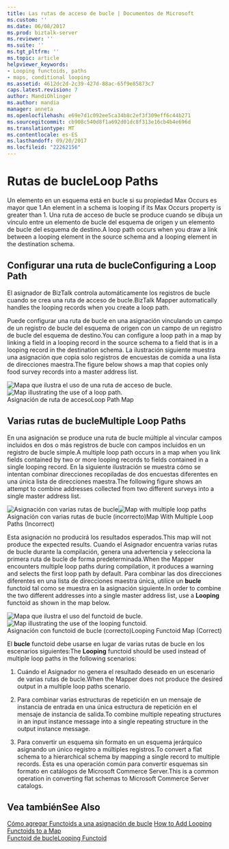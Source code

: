 ```yaml
---
title: Las rutas de acceso de bucle | Documentos de Microsoft
ms.custom: ''
ms.date: 06/08/2017
ms.prod: biztalk-server
ms.reviewer: ''
ms.suite: ''
ms.tgt_pltfrm: ''
ms.topic: article
helpviewer_keywords:
- Looping functoids, paths
- maps, conditional looping
ms.assetid: 4612dc2d-2c39-427d-88ac-65f9e85873c7
caps.latest.revision: 7
author: MandiOhlinger
ms.author: mandia
manager: anneta
ms.openlocfilehash: e69e7d1c092ee5ca34b8c2ef3f309eff6c44b271
ms.sourcegitcommit: cb908c540d8f1a692d01dc8f313e16cb4b4e696d
ms.translationtype: MT
ms.contentlocale: es-ES
ms.lasthandoff: 09/20/2017
ms.locfileid: "22262156"
---
```

# <a name="loop-paths"></a><span data-ttu-id="c1a4d-102">Rutas de bucle</span><span class="sxs-lookup"><span data-stu-id="c1a4d-102">Loop Paths</span></span>
<span data-ttu-id="c1a4d-103">Un elemento en un esquema está en bucle si su propiedad Max Occurs es mayor que 1.</span><span class="sxs-lookup"><span data-stu-id="c1a4d-103">An element in a schema is looping if its Max Occurs property is greater than 1.</span></span> <span data-ttu-id="c1a4d-104">Una ruta de acceso de bucle se produce cuando se dibuja un vínculo entre un elemento de bucle del esquema de origen y un elemento de bucle del esquema de destino.</span><span class="sxs-lookup"><span data-stu-id="c1a4d-104">A loop path occurs when you draw a link between a looping element in the source schema and a looping element in the destination schema.</span></span>  
  
## <a name="configuring-a-loop-path"></a><span data-ttu-id="c1a4d-105">Configurar una ruta de bucle</span><span class="sxs-lookup"><span data-stu-id="c1a4d-105">Configuring a Loop Path</span></span>  
 <span data-ttu-id="c1a4d-106">El asignador de BizTalk controla automáticamente los registros de bucle cuando se crea una ruta de acceso de bucle.</span><span class="sxs-lookup"><span data-stu-id="c1a4d-106">BizTalk Mapper automatically handles the looping records when you create a loop path.</span></span>  
  
 <span data-ttu-id="c1a4d-107">Puede configurar una ruta de bucle en una asignación vinculando un campo de un registro de bucle del esquema de origen con un campo de un registro de bucle del esquema de destino.</span><span class="sxs-lookup"><span data-stu-id="c1a4d-107">You can configure a loop path in a map by linking a field in a looping record in the source schema to a field that is in a looping record in the destination schema.</span></span> <span data-ttu-id="c1a4d-108">La ilustración siguiente muestra una asignación que copia solo registros de encuestas de comida a una lista de direcciones maestra.</span><span class="sxs-lookup"><span data-stu-id="c1a4d-108">The figure below shows a map that copies only food survey records into a master address list.</span></span>  
  
 <span data-ttu-id="c1a4d-109">![Mapa que ilustra el uso de una ruta de acceso de bucle. ](../core/media/correct-loop-path-map.gif "correct_loop_path_map")</span><span class="sxs-lookup"><span data-stu-id="c1a4d-109">![Map illustrating the use of a loop path.](../core/media/correct-loop-path-map.gif "correct_loop_path_map")</span></span>  
<span data-ttu-id="c1a4d-110">Asignación de ruta de acceso</span><span class="sxs-lookup"><span data-stu-id="c1a4d-110">Loop Path Map</span></span>  
  
## <a name="multiple-loop-paths"></a><span data-ttu-id="c1a4d-111">Varias rutas de bucle</span><span class="sxs-lookup"><span data-stu-id="c1a4d-111">Multiple Loop Paths</span></span>  
 <span data-ttu-id="c1a4d-112">En una asignación se produce una ruta de bucle múltiple al vincular campos incluidos en dos o más registros de bucle con campos incluidos en un registro de bucle simple.</span><span class="sxs-lookup"><span data-stu-id="c1a4d-112">A multiple loop path occurs in a map when you link fields contained by two or more looping records to fields contained in a single looping record.</span></span> <span data-ttu-id="c1a4d-113">En la siguiente ilustración se muestra cómo se intentan combinar direcciones recopiladas de dos encuestas diferentes en una única lista de direcciones maestra.</span><span class="sxs-lookup"><span data-stu-id="c1a4d-113">The following figure shows an attempt to combine addresses collected from two different surveys into a single master address list.</span></span>  
  
 <span data-ttu-id="c1a4d-114">![Asignación con varias rutas de bucle](../core/media/multiple-loop-path-map.gif "multiple_loop_path_map")</span><span class="sxs-lookup"><span data-stu-id="c1a4d-114">![Map with multiple loop paths](../core/media/multiple-loop-path-map.gif "multiple_loop_path_map")</span></span>  
<span data-ttu-id="c1a4d-115">Asignación con varias rutas de bucle (incorrecto)</span><span class="sxs-lookup"><span data-stu-id="c1a4d-115">Map With Multiple Loop Paths (Incorrect)</span></span>  
  
 <span data-ttu-id="c1a4d-116">Esta asignación no producirá los resultados esperados.</span><span class="sxs-lookup"><span data-stu-id="c1a4d-116">This map will not produce the expected results.</span></span> <span data-ttu-id="c1a4d-117">Cuando el Asignador encuentra varias rutas de bucle durante la compilación, genera una advertencia y selecciona la primera ruta de bucle de forma predeterminada.</span><span class="sxs-lookup"><span data-stu-id="c1a4d-117">When the Mapper encounters multiple loop paths during compilation, it produces a warning and selects the first loop path by default.</span></span> <span data-ttu-id="c1a4d-118">Para combinar las dos direcciones diferentes en una lista de direcciones maestra única, utilice un **bucle** functoid tal como se muestra en la asignación siguiente.</span><span class="sxs-lookup"><span data-stu-id="c1a4d-118">In order to combine the two different addresses into a single master address list, use a **Looping** functoid as shown in the map below.</span></span>  
  
 <span data-ttu-id="c1a4d-119">![Mapa que ilustra el uso del functoid de bucle. ](../core/media/loopingfunctoid.gif "loopingfunctoid")</span><span class="sxs-lookup"><span data-stu-id="c1a4d-119">![Map illustrating the use of the looping functoid.](../core/media/loopingfunctoid.gif "loopingfunctoid")</span></span>  
<span data-ttu-id="c1a4d-120">Asignación con functoid de bucle (correcto)</span><span class="sxs-lookup"><span data-stu-id="c1a4d-120">Looping Functoid Map (Correct)</span></span>  
  
 <span data-ttu-id="c1a4d-121">El **bucle** functoid debe usarse en lugar de varias rutas de bucle en los escenarios siguientes:</span><span class="sxs-lookup"><span data-stu-id="c1a4d-121">The **Looping** functoid should be used instead of multiple loop paths in the following scenarios:</span></span>  
  
1.  <span data-ttu-id="c1a4d-122">Cuándo el Asignador no genera el resultado deseado en un escenario de varias rutas de bucle.</span><span class="sxs-lookup"><span data-stu-id="c1a4d-122">When the Mapper does not produce the desired output in a multiple loop paths scenario.</span></span>  
  
2.  <span data-ttu-id="c1a4d-123">Para combinar varias estructuras de repetición en un mensaje de instancia de entrada en una única estructura de repetición en el mensaje de instancia de salida.</span><span class="sxs-lookup"><span data-stu-id="c1a4d-123">To combine multiple repeating structures in an input instance message into a single repeating structure in the output instance message.</span></span>  
  
3.  <span data-ttu-id="c1a4d-124">Para convertir un esquema sin formato en un esquema jerárquico asignando un único registro a múltiples registros.</span><span class="sxs-lookup"><span data-stu-id="c1a4d-124">To convert a flat schema to a hierarchical schema by mapping a single record to multiple records.</span></span> <span data-ttu-id="c1a4d-125">Ésta es una operación común para convertir esquemas sin formato en catálogos de Microsoft Commerce Server.</span><span class="sxs-lookup"><span data-stu-id="c1a4d-125">This is a common operation in converting flat schemas to Microsoft Commerce Server catalogs.</span></span>  
  
## <a name="see-also"></a><span data-ttu-id="c1a4d-126">Vea también</span><span class="sxs-lookup"><span data-stu-id="c1a4d-126">See Also</span></span>  
 <span data-ttu-id="c1a4d-127">[Cómo agregar Functoids a una asignación de bucle](../core/how-to-add-looping-functoids-to-a-map.md) </span><span class="sxs-lookup"><span data-stu-id="c1a4d-127">[How to Add Looping Functoids to a Map](../core/how-to-add-looping-functoids-to-a-map.md) </span></span>  
 [<span data-ttu-id="c1a4d-128">Functoid de bucle</span><span class="sxs-lookup"><span data-stu-id="c1a4d-128">Looping Functoid</span></span>](../core/looping-functoid.md)